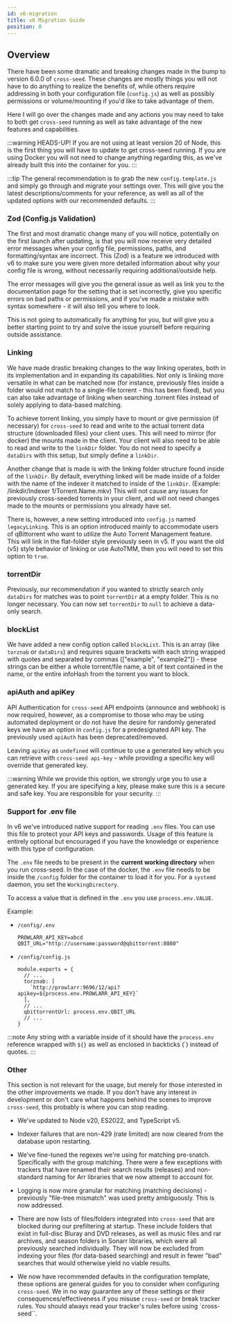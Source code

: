```yaml
---
id: v6-migration
title: v6 Migration Guide
position: 0
---
```


## Overview

There have been some dramatic and breaking changes made in the bump to version 6.0.0 of `cross-seed`. These changes are mostly things you will not have to do anything to realize the benefits of, while others require addressing in both your configuration file (`config.js`) as well as possibly permissions or volume/mounting if you'd like to take advantage of them.

Here I will go over the changes made and any actions you may need to take to both get `cross-seed` running as well as take advantage of the new features and capabilities.

:::warning HEADS-UP!
If you are not using at least version 20 of Node, this is the first thing you will have to update to get cross-seed running. If you are using Docker you will not need to change anything regarding this, as we've already built this into the container for you.
:::

:::tip
The general recommendation is to grab the new `config.template.js` and simply go through and migrate your settings over. This will give you the latest descriptions/comments for your reference, as well as all of the updated options with our recommended defaults.
:::

### Zod (Config.js Validation)

The first and most dramatic change many of you will notice, potentially on the first launch after updating, is that you will now receive very detailed error messages when your config file, permissions, paths, and formatting/syntax are incorrect. This (Zod) is a feature we introduced with v6 to make sure you were given more detailed information about why your config file is wrong, without necessarily requiring additional/outside help.

The error messages will give you the general issue as well as link you to the documentation page for the setting that is set incorrectly, give you specific errors on bad paths or permissions, and if you've made a mistake with syntax somewhere - it will also tell you where to look.

This is not going to automatically fix anything for you, but will give you a better starting point to try and solve the issue yourself before requiring outside assistance.

### Linking

We have made drastic breaking changes to the way linking operates, both in its implementation and in expanding its capabilities. Not only is linking more versatile in what can be matched now (for instance, previously files inside a folder would not match to a single-file torrent - this has been fixed), but you can also take advantage of linking when searching .torrent files instead of solely applying to data-based matching.

To achieve torrent linking, you simply have to mount or give permission (if necessary) for `cross-seed` to read and write to the actual torrent data structure (downloaded files) your client uses. This will need to mirror (for docker) the mounts made in the client. Your client will also need to be able to read and write to the `linkDir` folder. You do not need to specify a `dataDirs` with this setup, but simply define a `linkDir`.

Another change that is made is with the linking folder structure found inside of the `linkDir`. By default, everything linked will be made inside of a folder with the name of the indexer it matched to inside of the `linkDir`. (Example: /linkdir/Indexer 1/Torrent.Name.mkv) This will not cause any issues for previously cross-seeded torrents in your client, and will not need changes made to the mounts or permissions you already have set.

There is, however, a new setting introduced into `config.js` named `legacyLinking`. This is an option introduced mainly to accommodate users of qBittorrent who want to utilize the Auto Torrent Management feature. This will link in the flat-folder style previously seen in v5. If you want the old (v5) style behavior of linking or use AutoTMM, then you will need to set this option to `true`.

### torrentDir

Previously, our recommendation if you wanted to strictly search only `dataDirs` for matches was to point `torrentDir` at a empty folder. This is no longer necessary. You can now set `torrentDir` to `null` to achieve a data-only search.

### blockList

We have added a new config option called `blockList`. This is an array (like `torznab` or `dataDirs`) and requires square brackets with each string wrapped with quotes and separated by commas (["example", "example2"]) - these strings can be either a whole torrent/file name, a bit of text contained in the name, or the entire infoHash from the torrent you want to block.

### apiAuth and apiKey

API Authentication for `cross-seed` API endpoints (announce and webhook) is now required, however, as a compromise to those who may be using automated deployment or do not have the desire for randomly generated keys we have an option in `config.js` for a predesignated API key. The previously used `apiAuth` has been deprecated/removed.

Leaving `apiKey` as `undefined` will continue to use a generated key which you can retrieve with `cross-seed api-key` - while providing a specific key will override that generated key.

:::warning
While we provide this option, we strongly urge you to use a generated key. If you are specifying a key, please make sure this is a secure and safe key. You are responsible for your security.
:::

### Support for .env file

In v6 we've introduced native support for reading `.env` files. You can use this file to protect your API keys and passwords. Usage of this feature is entirely optional but encouraged if you have the knowledge or experience with this type of configuration.

The `.env` file needs to be present in the **current working directory** when you run cross-seed. In the case of the docker, the `.env` file needs to be inside the `/config` folder for the container to load it for you. For a `systemd` daemon, you set the `WorkingDirectory`.

To access a value that is defined in the `.env` you use `process.env.VALUE`.

Example:

- `/config/.env`
  ```
  PROWLARR_API_KEY=abcd
  QBIT_URL="http://username:password@qbittorrent:8080"
  ```
- `/config/config.js`
  ```
  module.exports = {
    // ...
    torznab: [
      `http://prowlarr:9696/12/api?apikey=${process.env.PROWLARR_API_KEY}`
    ],
    // ...
    qbittorrentUrl: process.env.QBIT_URL
    // ...
  }
  ```

:::note
Any string with a variable inside of it should have the `process.env` reference wrapped with `${}` as well as enclosed in backticks (`) instead of quotes.
:::

### Other

This section is not relevant for the usage, but merely for those interested in the other improvements we made. If you don't have any interest in development or don't care what happens behind the scenes to improve `cross-seed`, this probably is where you can stop reading.

- We've updated to Node v20, ES2022, and TypeScript v5.

- Indexer failures that are non-429 (rate limited) are now cleared from the database upon restarting.

- We've fine-tuned the regexes we're using for matching pre-snatch. Specifically with the group matching. There were a few exceptions with trackers that have renamed their search results (releases) and non-standard naming for Arr libraries that we now attempt to account for.

- Logging is now more granular for matching (matching decisions) - previously "file-tree mismatch" was used pretty ambiguously. This is now addressed.

- There are now lists of files/folders integrated into `cross-seed` that are blocked during our prefiltering at startup. These include folders that exist in full-disc Bluray and DVD releases, as well as music files and rar archives, and season folders in Sonarr libraries, which were all previously searched individually. They will now be excluded from indexing your files (for data-based searching) and result in fewer "bad" searches that would otherwise yield no viable results.

- We now have recommended defaults in the configuration template, these options are general guides for you to consider when configuring `cross-seed`. We in no way guarantee any of these settings or their consequences/effectiveness if you misuse `cross-seed` or break tracker rules. You should always read your tracker's rules before using `cross-seed``.
